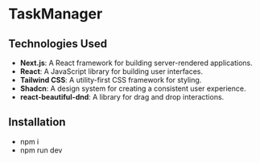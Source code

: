 # TaskManager



## Technologies Used

- **Next.js**: A React framework for building server-rendered applications.
- **React**: A JavaScript library for building user interfaces.
- **Tailwind CSS**: A utility-first CSS framework for styling.
- **Shadcn**: A design system for creating a consistent user experience.
- **react-beautiful-dnd**: A library for drag and drop interactions.

## Installation
- npm i
- npm run dev
